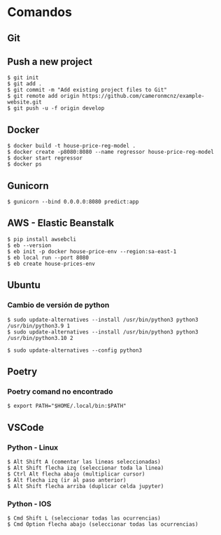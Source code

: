 # Comandos

## Git
## Push a new project
    $ git init
    $ git add .
    $ git commit -m "Add existing project files to Git"
    $ git remote add origin https://github.com/cameronmcnz/example-website.git
    $ git push -u -f origin develop

## Docker

    $ docker build -t house-price-reg-model .
    $ docker create -p8080:8080 --name regressor house-price-reg-model
    $ docker start regressor
    $ docker ps

## Gunicorn

    $ gunicorn --bind 0.0.0.0:8080 predict:app
    
## AWS - Elastic Beanstalk
    $ pip install awsebcli
    $ eb --version
    $ eb init -p docker house-price-env --region:sa-east-1
    $ eb local run --port 8080
    $ eb create house-prices-env   

## Ubuntu
### Cambio de versión de python
    
    $ sudo update-alternatives --install /usr/bin/python3 python3 /usr/bin/python3.9 1
    $ sudo update-alternatives --install /usr/bin/python3 python3 /usr/bin/python3.10 2
    
    $ sudo update-alternatives --config python3
    
## Poetry
### Poetry comand no encontrado

    $ export PATH="$HOME/.local/bin:$PATH"
    
## VSCode
### Python - Linux

    $ Alt Shift A (comentar las lineas seleccionadas)
    $ Alt Shift flecha izq (seleccionar toda la linea)
    $ Ctrl Alt flecha abajo (multiplicar cursor)
    $ Alt flecha izq (ir al paso anterior)
    $ Alt Shift flecha arriba (duplicar celda jupyter)

### Python - IOS

    $ Cmd Shift L (seleccionar todas las ocurrencias)
    $ Cmd Option flecha abajo (seleccionar todas las ocurrencias)
    
